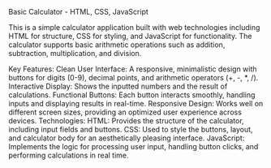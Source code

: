 Basic Calculator - HTML, CSS, JavaScript

This is a simple calculator application built with web technologies including HTML for structure, CSS for styling, and JavaScript for functionality. The calculator supports basic arithmetic operations such as addition, subtraction, multiplication, and division.

Key Features:
Clean User Interface: A responsive, minimalistic design with buttons for digits (0-9), decimal points, and arithmetic operators (+, -, *, /).
Interactive Display: Shows the inputted numbers and the result of calculations.
Functional Buttons: Each button interacts smoothly, handling inputs and displaying results in real-time.
Responsive Design: Works well on different screen sizes, providing an optimized user experience across devices.
Technologies:
HTML: Provides the structure of the calculator, including input fields and buttons.
CSS: Used to style the buttons, layout, and calculator body for an aesthetically pleasing interface.
JavaScript: Implements the logic for processing user input, handling button clicks, and performing calculations in real time.
